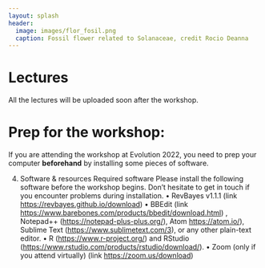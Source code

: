 ```yaml
---
layout: splash
header:
  image: images/flor_fosil.png
  caption: Fossil flower related to Solanaceae, credit Rocio Deanna
---
```


# Lectures

All the lectures will be uploaded soon after the workshop.


# Prep for the workshop:

If you are attending the workshop at Evolution 2022, you need to prep your computer **beforehand** by installing some pieces of software.

4. Software & resources
Required software
Please install the following software before the workshop begins. Don’t hesitate to get in touch if you encounter problems during installation.
•	RevBayes v1.1.1 (link https://revbayes.github.io/download)
•	BBEdit (link https://www.barebones.com/products/bbedit/download.html) , Notepad++ (https://notepad-plus-plus.org/), Atom https://atom.io/), Sublime Text (https://www.sublimetext.com/3), or any other plain-text editor.
•	R  (https://www.r-project.org/) and RStudio (https://www.rstudio.com/products/rstudio/download/).
•	Zoom (only if you attend virtually) (link https://zoom.us/download)


